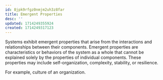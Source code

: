```yaml
---
id: 8jpk9rfgz0nmjm2uh3z8far
title: Emergent Properties
desc: ''
updated: 1714249355924
created: 1714249317123
---
```


Systems exhibit emergent properties that arise from the interactions and relationships between their components. Emergent properties are characteristics or behaviors of the system as a whole that cannot be explained solely by the properties of individual components. These properties may include self-organization, complexity, stability, or resilience.


For example, culture of an organization.